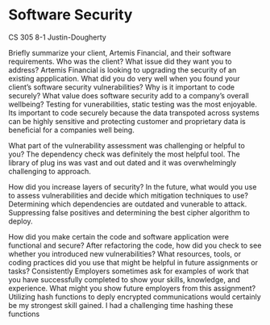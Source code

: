 # Software Security
 CS 305 8-1
 Justin-Dougherty

Briefly summarize your client, Artemis Financial, and their software requirements. Who was the client? What issue did they want you to address?
    Artemis Financial is looking to upgrading the security of an existing appplication.
What did you do very well when you found your client’s software security vulnerabilities? Why is it important to code securely? What value does software security add to a company’s overall wellbeing?
Testing for vunerabilities, static testing was the most enjoyable. Its important to code securely because the data transpoted across systems can be highly sensitive and protecting customer and proprietary data is beneficial for a companies well being.

What part of the vulnerability assessment was challenging or helpful to you?
The dependency check was definitely the most helpful tool. The library of plug ins was vast and out dated and it was overwhelmingly challenging to approach.

How did you increase layers of security? In the future, what would you use to assess vulnerabilities and decide which mitigation techniques to use?
Determining which dependencies are outdated and vunerable to attack. Suppressing false positives and determining the best cipher algorithm to deploy.

How did you make certain the code and software application were functional and secure? After refactoring the code, how did you check to see whether you introduced new vulnerabilities?
What resources, tools, or coding practices did you use that might be helpful in future assignments or tasks?
Consistently 
Employers sometimes ask for examples of work that you have successfully completed to show your skills, knowledge, and experience. What might you show future employers from this assignment?
Utilizing hash functions to deply encrypted communications would certainly be my strongest skill gained. I had a challenging time hashing these functions 